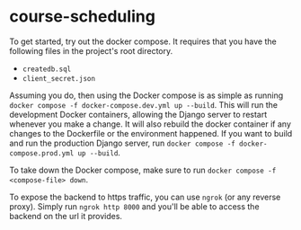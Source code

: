 # course-scheduling

To get started, try out the docker compose. It requires that you have the following files in the project's root directory.

- `createdb.sql`
- `client_secret.json`

Assuming you do, then using the Docker compose is as simple as running `docker compose -f docker-compose.dev.yml up --build`. This will run the development Docker containers, allowing the Django server to restart whenever you make a change. It will also rebuild the docker container if any changes to the Dockerfile or the environment happened. If you want to build and run the production Django server, run `docker compose -f docker-compose.prod.yml up --build`.

To take down the Docker compose, make sure to run `docker compose -f <compose-file> down`.

To expose the backend to https traffic, you can use `ngrok` (or any reverse proxy). Simply run `ngrok http 8000` and you'll be able to access the backend on the url it provides.
